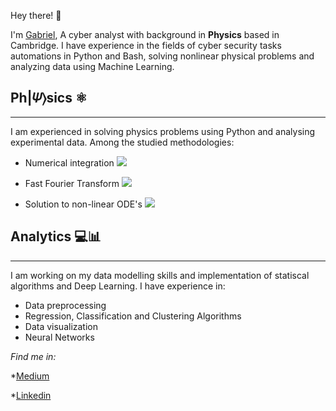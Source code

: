 Hey there! 👀

I'm [Gabriel](https://www.linkedin.com/in/gabrieldiaz3/), A cyber analyst with background in **Physics** based in Cambridge. I have experience in the fields of cyber security tasks automations in Python and Bash, solving nonlinear physical problems and analyzing data using Machine Learning.


## **Ph|𝛹⟩sics** ⚛︎
---
I am experienced in solving physics problems using Python and analysing experimental data. Among the studied methodologies:
* Numerical integration <img src="https://render.githubusercontent.com/render/math?math=\int">

* Fast Fourier Transform <img src="https://render.githubusercontent.com/render/math?math=\mathcal{F}">
* Solution to non-linear ODE's  <img src="https://render.githubusercontent.com/render/math?math=\partial x">


 ## **Analytics 💻📊**
 ---

 I am working on my data modelling skills and implementation of statiscal algorithms and Deep Learning. I have experience in:
 * Data preprocessing
 * Regression, Classification and Clustering Algorithms
 * Data visualization
 * Neural Networks
  

  *Find me in:*


*[Medium](https://medium.com/@gabi.jdh)

*[Linkedin](https://www.linkedin.com/in/gabrieldiaz3/)
